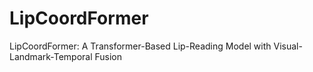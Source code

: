 # LipCoordFormer
LipCoordFormer: A Transformer-Based Lip-Reading Model with Visual-Landmark-Temporal Fusion
